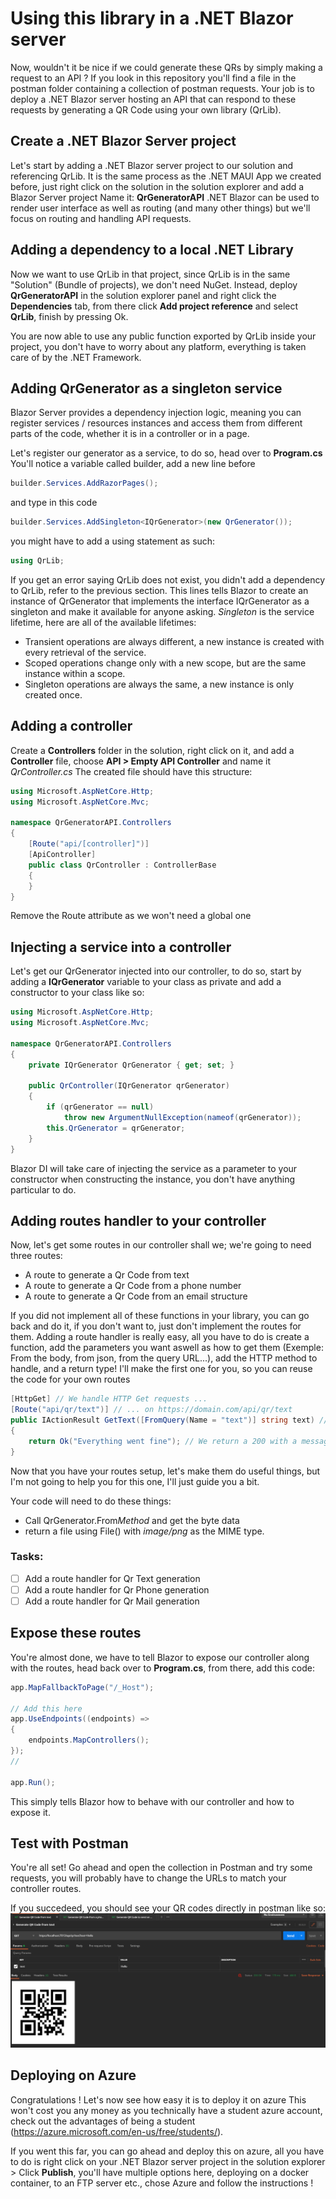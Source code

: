 # Using this library in a .NET Blazor server

Now, wouldn't it be nice if we could generate these QRs by simply making a request to an API ? If you look in this repository you'll find a file in the postman folder containing a collection of postman requests. Your job is to deploy a .NET Blazor server hosting an API that can respond to these requests by generating a QR Code using your own library (QrLib).

## Create a .NET Blazor Server project

Let's start by adding a .NET Blazor server project to our solution and referencing QrLib.
It is the same process as the .NET MAUI App we created before, just right click on the solution in the solution explorer and add a Blazor Server project
Name it: **QrGeneratorAPI**
.NET Blazor can be used to render user interface as well as routing (and many other things) but we'll focus on routing and handling API requests.

## Adding a dependency to a local .NET Library

Now we want to use QrLib in that project,
since QrLib is in the same "Solution" (Bundle of projects), we don't need NuGet.
Instead, deploy **QrGeneratorAPI** in the solution explorer panel and right click the **Dependencies** tab, from there click **Add project reference** and select **QrLib**, finish by pressing Ok.

You are now able to use any public function exported by QrLib inside your project, you don't have to worry about any platform, everything is taken care of by the .NET Framework.

## Adding QrGenerator as a singleton service

Blazor Server provides a dependency injection logic, meaning you can register services / resources instances and access them from different parts of the code, whether it is in a controller or in a page.

Let's register our generator as a service, to do so, head over to **Program.cs**
You'll notice a variable called builder, add a new line before
```C#
builder.Services.AddRazorPages();
```
and type in this code
```C#
builder.Services.AddSingleton<IQrGenerator>(new QrGenerator());
```
you might have to add a using statement as such:
```C#
using QrLib;
```
If you get an error saying QrLib does not exist, you didn't add a dependency to QrLib, refer to the previous section.
This lines tells Blazor to create an instance of QrGenerator that implements the interface IQrGenerator as a singleton and make it available for anyone asking.
*Singleton* is the service lifetime, here are all of the available lifetimes:
- Transient operations are always different, a new instance is created with every retrieval of the service.
- Scoped operations change only with a new scope, but are the same instance within a scope.
- Singleton operations are always the same, a new instance is only created once.

## Adding a controller

Create a **Controllers** folder in the solution, right click on it, and add a **Controller** file, choose **API > Empty API Controller** and name it *QrController.cs*
The created file should have this structure:
```C#
using Microsoft.AspNetCore.Http;
using Microsoft.AspNetCore.Mvc;

namespace QrGeneratorAPI.Controllers
{
    [Route("api/[controller]")]
    [ApiController]
    public class QrController : ControllerBase
    {
    }
}
```

Remove the Route attribute as we won't need a global one

## Injecting a service into a controller

Let's get our QrGenerator injected into our controller, to do so, start by adding a **IQrGenerator** variable to your class as private and add a constructor to your class like so:
```C#
using Microsoft.AspNetCore.Http;
using Microsoft.AspNetCore.Mvc;

namespace QrGeneratorAPI.Controllers
{
    private IQrGenerator QrGenerator { get; set; }

    public QrController(IQrGenerator qrGenerator)
    {
        if (qrGenerator == null)
            throw new ArgumentNullException(nameof(qrGenerator));
        this.QrGenerator = qrGenerator;
    }
}
```
Blazor DI will take care of injecting the service as a parameter to your constructor when constructing the instance, you don't have anything particular to do.

## Adding routes handler to your controller

Now, let's get some routes in our controller shall we;
we're going to need three routes:
- A route to generate a Qr Code from text
- A route to generate a Qr Code from a phone number
- A route to generate a Qr Code from an email structure

If you did not implement all of these functions in your library, you can go back and do it, if you don't want to, just don't implement the routes for them.
Adding a route handler is really easy, all you have to do is create a function, add the parameters you want aswell as how to get them (Exemple: From the body, from json, from the query URL...), add the HTTP method to handle, and a return type!
I'll make the first one for you, so you can reuse the code for your own routes

```C#
[HttpGet] // We handle HTTP Get requests ...
[Route("api/qr/text")] // ... on https://domain.com/api/qr/text
public IActionResult GetText([FromQuery(Name = "text")] string text) // We need a parameter named text that will be taken from the query URL ?name=
{
    return Ok("Everything went fine"); // We return a 200 with a message
}
```

Now that you have your routes setup, let's make them do useful things, but I'm not going to help you for this one, I'll just guide you a bit.

Your code will need to do these things:
- Call QrGenerator.From*Method* and get the byte data
- return a file using File() with *image/png* as the MIME type.

### Tasks:
- [ ] Add a route handler for Qr Text generation
- [ ] Add a route handler for Qr Phone generation
- [ ] Add a route handler for Qr Mail generation

## Expose these routes

You're almost done, we have to tell Blazor to expose our controller along with the routes, head back over to **Program.cs**,
from there, add this code:

```C#
app.MapFallbackToPage("/_Host");

// Add this here
app.UseEndpoints((endpoints) =>
{
    endpoints.MapControllers();
});
//

app.Run();
```

This simply tells Blazor how to behave with our controller and how to expose it.

## Test with Postman

You're all set! Go ahead and open the collection in Postman and try some requests, you will probably have to change the URLs to match your controller routes.

If you succedeed, you should see your QR codes directly in postman like so:
![A successful postman request](./img/postman.png)

## Deploying on Azure

Congratulations ! Let's now see how easy it is to deploy it on azure
This won't cost you any money as you technically have a student azure account, check out the advantages of being a student (https://azure.microsoft.com/en-us/free/students/).

If you went this far, you can go ahead and deploy this on azure, all you have to do is right click on your .NET Blazor server project in the solution explorer > Click **Publish**, you'll have multiple options here, deploying on a docker container, to an FTP server etc., chose Azure and follow the instructions !
